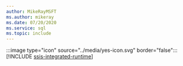 ```yaml
---
author: MikeRayMSFT
ms.author: mikeray
ms.date: 07/20/2020
ms.service: sql
ms.topic: include
---
```


:::image type="icon" source="../media/yes-icon.svg" border="false"::: [!INCLUDE [ssis-integrated-runtime](../ssis-integrated-runtime.md)]